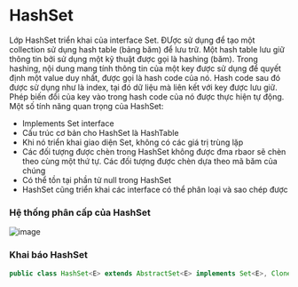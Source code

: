 # HashSet
Lớp HashSet triển khai của interface Set. ĐƯợc sử dụng để tạo một collection sử dụng hash table (bảng băm) để lưu trữ.
Một hash table lưu giữ thông tin bởi sử dụng một kỹ thuật được gọi là hashing (băm). Trong hashing, nội dung mang tính thông tin của một key được sử dụng để quyết định một value duy nhất, được gọi là hash code của nó.
Hash code sau đó được sử dụng như là index, tại đó dữ liệu mà liên kết với key được lưu giữ. Phép biến đổi của key vào trong hash code của nó được thực hiện tự động.
Một số tính năng quan trọng của HashSet:
- Implements Set interface
- Cấu trúc cơ bản cho HashSet là HashTable
- Khi nó triển khai giao diện Set, không có các giá trị trùng lặp
- Các đối tượng được chèn trong HashSet không được đma rbaor sẽ chèn theo cùng một thứ tự. Các đối tượng được chèn dựa theo mã băm của chúng
- Có thể tồn tại phần tử null trong HashSet
- HashSet cũng triển khai các interface có thể phân loại và sao chép được

### Hệ thống phân cấp của HashSet

![image](https://user-images.githubusercontent.com/70504465/122799878-7dd29680-d2ec-11eb-9ffa-0b5b4c4629e8.png)

### Khai báo HashSet
```java
public class HashSet<E> extends AbstractSet<E> implements Set<E>, Cloneable, Serializable
```